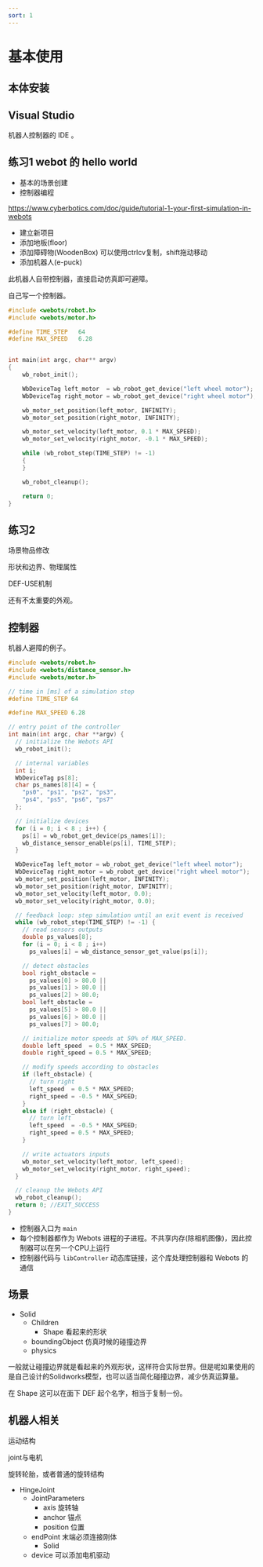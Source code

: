 ```yaml
---
sort: 1
---
```

# 基本使用


## 本体安装


## Visual Studio 

机器人控制器的 IDE 。

## 练习1 webot 的 hello world

- 基本的场景创建
- 控制器编程

https://www.cyberbotics.com/doc/guide/tutorial-1-your-first-simulation-in-webots

- 建立新项目
- 添加地板(floor)
- 添加障碍物(WoodenBox) 可以使用ctrlcv复制，shift拖动移动
- 添加机器人(e-puck)

此机器人自带控制器，直接启动仿真即可避障。

自己写一个控制器。

```c
#include <webots/robot.h>
#include <webots/motor.h>

#define TIME_STEP   64
#define MAX_SPEED   6.28


int main(int argc, char** argv)
{
    wb_robot_init();    

    WbDeviceTag left_motor  = wb_robot_get_device("left wheel motor");
    WbDeviceTag right_motor = wb_robot_get_device("right wheel motor");

    wb_motor_set_position(left_motor, INFINITY);
    wb_motor_set_position(right_motor, INFINITY);

    wb_motor_set_velocity(left_motor, 0.1 * MAX_SPEED);
    wb_motor_set_velocity(right_motor, -0.1 * MAX_SPEED);

    while (wb_robot_step(TIME_STEP) != -1)
    {
    }

    wb_robot_cleanup();

    return 0;
}
```

## 练习2

场景物品修改

形状和边界、物理属性

DEF-USE机制

还有不太重要的外观。

## 控制器

机器人避障的例子。

```c
#include <webots/robot.h>
#include <webots/distance_sensor.h>
#include <webots/motor.h>

// time in [ms] of a simulation step
#define TIME_STEP 64

#define MAX_SPEED 6.28

// entry point of the controller
int main(int argc, char **argv) {
  // initialize the Webots API
  wb_robot_init();

  // internal variables
  int i;
  WbDeviceTag ps[8];
  char ps_names[8][4] = {
    "ps0", "ps1", "ps2", "ps3",
    "ps4", "ps5", "ps6", "ps7"
  };

  // initialize devices
  for (i = 0; i < 8 ; i++) {
    ps[i] = wb_robot_get_device(ps_names[i]);
    wb_distance_sensor_enable(ps[i], TIME_STEP);
  }

  WbDeviceTag left_motor = wb_robot_get_device("left wheel motor");
  WbDeviceTag right_motor = wb_robot_get_device("right wheel motor");
  wb_motor_set_position(left_motor, INFINITY);
  wb_motor_set_position(right_motor, INFINITY);
  wb_motor_set_velocity(left_motor, 0.0);
  wb_motor_set_velocity(right_motor, 0.0);

  // feedback loop: step simulation until an exit event is received
  while (wb_robot_step(TIME_STEP) != -1) {
    // read sensors outputs
    double ps_values[8];
    for (i = 0; i < 8 ; i++)
      ps_values[i] = wb_distance_sensor_get_value(ps[i]);

    // detect obstacles
    bool right_obstacle =
      ps_values[0] > 80.0 ||
      ps_values[1] > 80.0 ||
      ps_values[2] > 80.0;
    bool left_obstacle =
      ps_values[5] > 80.0 ||
      ps_values[6] > 80.0 ||
      ps_values[7] > 80.0;

    // initialize motor speeds at 50% of MAX_SPEED.
    double left_speed  = 0.5 * MAX_SPEED;
    double right_speed = 0.5 * MAX_SPEED;

    // modify speeds according to obstacles
    if (left_obstacle) {
      // turn right
      left_speed  = 0.5 * MAX_SPEED;
      right_speed = -0.5 * MAX_SPEED;
    }
    else if (right_obstacle) {
      // turn left
      left_speed  = -0.5 * MAX_SPEED;
      right_speed = 0.5 * MAX_SPEED;
    }

    // write actuators inputs
    wb_motor_set_velocity(left_motor, left_speed);
    wb_motor_set_velocity(right_motor, right_speed);
  }

  // cleanup the Webots API
  wb_robot_cleanup();
  return 0; //EXIT_SUCCESS
}
```

- 控制器入口为 `main`
- 每个控制器都作为 Webots 进程的子进程。不共享内存(除相机图像)，因此控制器可以在另一个CPU上运行
- 控制器代码与 `libController` 动态库链接，这个库处理控制器和 Webots 的通信


## 场景

- Solid
  - Children
    - Shape 看起来的形状
  - boundingObject 仿真时候的碰撞边界
  - physics

一般就让碰撞边界就是看起来的外观形状，这样符合实际世界。但是呢如果使用的是自己设计的Solidworks模型，也可以适当简化碰撞边界，减少仿真运算量。

在 Shape 这可以在面下 DEF 起个名字，相当于复制一份。



## 机器人相关

运动结构

joint与电机

旋转轮胎，或者普通的旋转结构

- HingeJoint
  - JointParameters
    - axis 旋转轴
    - anchor 锚点
    - position 位置
  - endPoint 末端必须连接刚体
    - Solid
  - device 可以添加电机驱动



